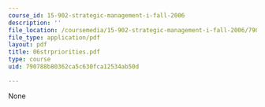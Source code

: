 ```yaml
---
course_id: 15-902-strategic-management-i-fall-2006
description: ''
file_location: /coursemedia/15-902-strategic-management-i-fall-2006/790788b80362ca5c630fca12534ab50d_06strpriorities.pdf
file_type: application/pdf
layout: pdf
title: 06strpriorities.pdf
type: course
uid: 790788b80362ca5c630fca12534ab50d

---
```

None